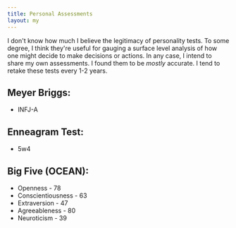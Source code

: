 ```yaml
---
title: Personal Assessments
layout: my
---
```

I don't know how much I believe the legitimacy of personality tests. To some degree, I think they're useful for gauging a surface level analysis of how one might decide to make decisions or actions. In any case, I intend to share my own assessments. I found them to be *mostly* accurate. I tend to retake these tests every 1-2 years. 

## Meyer Briggs:
- INFJ-A 

## Enneagram Test:
- 5w4

## Big Five (OCEAN):
- Openness - 78
- Conscientiousness - 63
- Extraversion - 47
- Agreeableness - 80
- Neuroticism - 39
